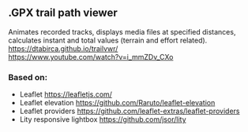 ## .GPX trail path viewer 
Animates recorded tracks, displays media files at specified distances, calculates instant and total values (terrain and effort related).
https://dtabirca.github.io/trailvwr/  
https://www.youtube.com/watch?v=i_mmZDv_CXo

### Based on:
- Leaflet https://leafletjs.com/
- Leaflet elevation https://github.com/Raruto/leaflet-elevation
- Leaflet providers https://github.com/leaflet-extras/leaflet-providers
- Lity responsive lightbox https://github.com/jsor/lity